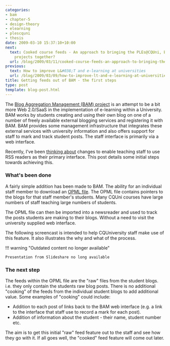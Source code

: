```yaml
---
categories:
- bam
- chapter-5
- design-theory
- elearning
- plescquni
- thesis
date: 2009-03-10 15:37:10+10:00
next:
  text: Cooked course feeds - An approach to bringing the PLEs@CQUni, BAM and Indicators
    projects together?
  url: /blog/2009/03/11/cooked-course-feeds-an-approach-to-bringing-the-plescquni-bam-and-indicators-projects-together/
previous:
  text: How to improve L&#038;T and e-learning at universities
  url: /blog/2009/03/09/how-to-improve-lt-and-e-learning-at-universities/
title: Getting feeds out of BAM - the first steps
type: post
template: blog-post.html
---
```

The [Blog Aggregation Management (BAM) project](/blog/research/bam-blog-aggregation-management/) is an attempt to be a bit more Web 2.0/SaaS in the implementation of e-learning within a University. BAM works by students creating and using their own blog on one of a number of freely available external blogging services and registering it with BAM. BAM provides some management infrastructure that integrates these external services with university information and also offers support for staff to mark and track student posts. The staff interface is primarily via a web interface.

Recently, I've been [thinking about](/blog/2009/03/02/some-potential-updates-to-bam-a-step-towards-breaking-the-lmscms-orthodoxy/) changes to enable teaching staff to use RSS readers as their primary interface. This post details some initial steps towards achieving this.

### What's been done

A fairly simple addition has been made to BAM. The ability for an individual staff member to download an [OPML file](http://en.wikipedia.org/wiki/OPML). The OPML file contains pointers to the blogs for that staff member's students. Many CQUni courses have large numbers of staff teaching large numbers of students.

The OPML file can then be imported into a newsreader and used to track the posts students are making to their blogs. Without a need to visit the university supplied web interface.

The following screencast is intended to help CQUniversity staff make use of this feature. It also illustrates the why and what of the process.


!!! warning "Outdated content no longer available"

    Presentation from Slideshare no long available


### The next step

The feeds within the OPML file are the "raw" files from the student blogs. i.e. they only contain the students raw blog posts. There is no additional "cooking" of the feeds from the individual student blogs to add additional value. Some examples of "cooking" could include:

- Addition to each post of links back to the BAM web interface (e.g. a link to the interface that staff use to record a mark for each post).
- Addition of information about the student - their name, student number etc.

The aim is to get this initial "raw" feed feature out to the staff and see how they go with it. If all goes well, the "cooked" feed feature will come out later.